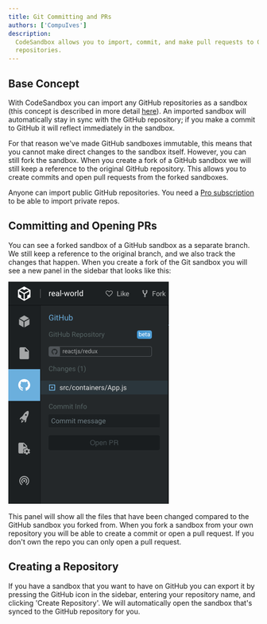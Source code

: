 ```yaml
---
title: Git Committing and PRs
authors: ['CompuIves']
description:
  CodeSandbox allows you to import, commit, and make pull requests to GitHub
  repositories.
---
```


## Base Concept

With CodeSandbox you can import any GitHub repositories as a sandbox (this
concept is described in more detail [here](/docs/importing#import-from-github)).
An imported sandbox will automatically stay in sync with the GitHub repository;
if you make a commit to GitHub it will reflect immediately in the sandbox.

For that reason we've made GitHub sandboxes immutable, this means that you
cannot make direct changes to the sandbox itself. However, you can still fork
the sandbox. When you create a fork of a GitHub sandbox we will still keep a
reference to the original GitHub repository. This allows you to create commits
and open pull requests from the forked sandboxes.

Anyone can import public GitHub repositories. You need a [Pro subscription](https://codesandbox.io/pricing) to be able to import private repos.

## Committing and Opening PRs

You can see a forked sandbox of a GitHub sandbox as a separate branch. We still
keep a reference to the original branch, and we also track the changes that
happen. When you create a fork of the Git sandbox you will see a new panel in
the sidebar that looks like this:

![GitHub Sidebar](./images/github-sidebar.png)

This panel will show all the files that have been changed compared to the GitHub
sandbox you forked from. When you fork a sandbox from your own repository you
will be able to create a commit or open a pull request. If you don't own the
repo you can only open a pull request.

## Creating a Repository

If you have a sandbox that you want to have on GitHub you can export it by
pressing the GitHub icon in the sidebar, entering your repository name, and
clicking 'Create Repository'. We will automatically open the sandbox that's
synced to the GitHub repository for you.
